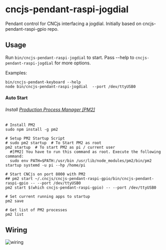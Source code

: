 # cncjs-pendant-raspi-jogdial
Pendant control for CNCjs interfacing a jogdial. Initially based on cncjs-pendant-raspi-gpio repo.

## Usage
Run `bin/cncjs-pendant-raspi-jogdial` to start. Pass --help to `cncjs-pendant-raspi-jogdial` for more options.

Examples:

```
bin/cncjs-pendant-keyboard --help
node bin/cncjs-pendant-raspi-jogdial  --port /dev/ttyUSB0
```

#### Auto Start

###### Install [Production Process Manager [PM2]](http://pm2.io)
```
# Install PM2
sudo npm install -g pm2

# Setup PM2 Startup Script
# sudo pm2 startup  # To Start PM2 as root
pm2 startup  # To start PM2 as pi / current user
  #[PM2] You have to run this command as root. Execute the following command:
  sudo env PATH=$PATH:/usr/bin /usr/lib/node_modules/pm2/bin/pm2 startup systemd -u pi --hp /home/pi

# Start CNCjs on port 8000 with PM2
## pm2 start ~/.cncjs/cncjs-pendant-raspi-gpio/bin/cncjs-pendant-raspi-gpio -- --port /dev/ttyUSB0
pm2 start $(which cncjs-pendant-raspi-gpio) -- --port /dev/ttyUSB0

# Set current running apps to startup
pm2 save

# Get list of PM2 processes
pm2 list
```


## Wiring 

![wiring](https://github.com/jheyman/shapeoko/cncjs-pendant-raspi-jogdial/docs/wiring.png)
